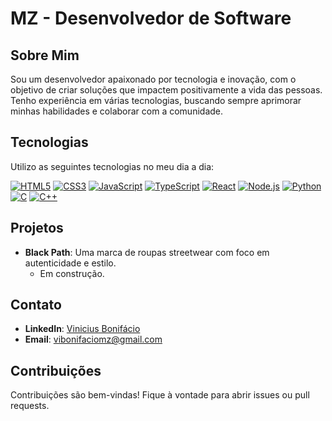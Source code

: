 # MZ - Desenvolvedor de Software

## Sobre Mim
Sou um desenvolvedor apaixonado por tecnologia e inovação, com o objetivo de criar soluções que impactem positivamente a vida das pessoas. Tenho experiência em várias tecnologias, buscando sempre aprimorar minhas habilidades e colaborar com a comunidade.

## Tecnologias
Utilizo as seguintes tecnologias no meu dia a dia:

[![HTML5](https://img.shields.io/badge/-HTML5-E34F26?style=flat&logo=html5&logoColor=white)](https://developer.mozilla.org/en-US/docs/Web/Guide/HTML/HTML5)
[![CSS3](https://img.shields.io/badge/-CSS3-1572B6?style=flat&logo=css3&logoColor=white)](https://developer.mozilla.org/en-US/docs/Web/CSS)
[![JavaScript](https://img.shields.io/badge/-JavaScript-F7DF1E?style=flat&logo=javascript&logoColor=black)](https://developer.mozilla.org/en-US/docs/Web/JavaScript)
[![TypeScript](https://img.shields.io/badge/-TypeScript-3178C6?style=flat&logo=typescript&logoColor=white)](https://www.typescriptlang.org/)
[![React](https://img.shields.io/badge/-React-61DAFB?style=flat&logo=react&logoColor=white)](https://reactjs.org/)
[![Node.js](https://img.shields.io/badge/-Node.js-339933?style=flat&logo=node.js&logoColor=white)](https://nodejs.org/)
[![Python](https://img.shields.io/badge/Python-14354C?style=for-the-badge&logo=python&logoColor=white)](https://www.python.org/)
[![C](https://img.shields.io/badge/-C-A8B9CC?style=flat&logo=c&logoColor=white)](https://en.wikipedia.org/wiki/C_(programming_language))
[![C++](https://img.shields.io/badge/-C++-00599C?style=flat&logo=cplusplus&logoColor=white)](https://en.wikipedia.org/wiki/C%2B%2B)

## Projetos
- **Black Path**: Uma marca de roupas streetwear com foco em autenticidade e estilo.
  - Em construção.

## Contato
- **LinkedIn**: [Vinicius Bonifácio](https://www.linkedin.com/in/mzzvxm)
- **Email**: vibonifaciomz@gmail.com

## Contribuições
Contribuições são bem-vindas! Fique à vontade para abrir issues ou pull requests.
